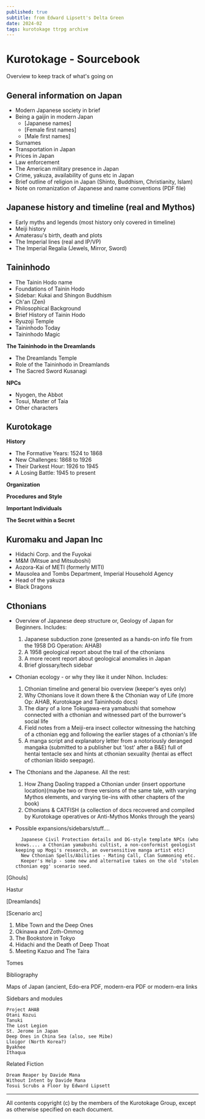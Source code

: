 ```yaml
---
published: true
subtitle: from Edward Lipsett's Delta Green
date: 2024-02
tags: kurotokage ttrpg archive
---
```


# Kurotokage - Sourcebook

Overview to keep track of what's going on

## General information on Japan

- Modern Japanese society in brief
- Being a gaijin in modern Japan
	- [Japanese names]
	- [Female first names]
	- [Male first names]
- Surnames
- Transportation in Japan
- Prices in Japan
- Law enforcement
- The American military presence in Japan
- Crime, yakuza, availability of guns etc in Japan
- Brief outline of religion in Japan (Shinto, Buddhism, Christianity, Islam)
- Note on romanization of Japanese and name conventions (PDF file)

## Japanese history and timeline (real and Mythos)

- Early myths and legends (most history only covered in timeline)
- Meiji history
- Amaterasu's birth, death and plots
- The Imperial lines (real and IP/VP)
- The Imperial Regalia (Jewels, Mirror, Sword)

## Taininhodo

- The Tainin Hodo name
- Foundations of Tainin Hodo
- Sidebar: Kukai and Shingon Buddhism
- Ch'an (Zen)
- Philosophical Background
- Brief History of Tainin Hodo
- Ryuzoji Temple
- Taininhodo Today
- Taininhodo Magic

**The Taininhodo in the Dreamlands**

- The Dreamlands Temple
- Role of the Taininhodo in Dreamlands
- The Sacred Sword Kusanagi

**NPCs**

- Nyogen, the Abbot
- Tosui, Master of Taia
- Other characters 

## Kurotokage

**History**

- The Formative Years: 1524 to 1868
- New Challenges: 1868 to 1926
- Their Darkest Hour: 1926 to 1945
- A Losing Battle: 1945 to present 

**Organization**

**Procedures and Style**

**Important Individuals**

**The Secret within a Secret**

## Kuromaku and Japan Inc

- Hidachi Corp. and the Fuyokai
- M&M (Mitsue and Mitsuboshi)
- Aozora-Kai of METI (formerly MITI)
- Mausolea and Tombs Department, Imperial Household Agency
- Head of the yakuza
- Black Dragons

## Cthonians

- Overview of Japanese deep structure or, Geology of Japan for Beginners. Includes:
	1. Japanese subduction zone (presented as a hands-on info file from the 1958 DG Operation: AHAB)
	2. A 1958 geological report about the trail of the cthonians
	3. A more recent report about geological anomalies in Japan
	4. Brief glossary/tech sidebar

- Cthonian ecology - or why they like it under Nihon. Includes:

	1. Cthonian timeline and general bio overview (keeper's eyes only)
	2. Why Cthonians love it down there & the Cthonian way of Life (more Op: AHAB, Kurotokage and Taininhodo docs)
	3. The diary of a lone Tokugawa-era yamabushi that somehow connected with a cthonian and witnessed part of the burrower's social life
	4. Field notes from a Meiji-era insect collector witnessing the hatching of a cthonian egg and following the earlier stages of a cthonian's life
	5. A manga script and explanatory letter from a notoriously deranged mangaka (submitted to a publisher but 'lost' after a B&E) full of hentai tentacle sex and hints at cthonian sexuality (hentai as effect of cthonian libido seepage).

- The Cthonians and the Japanese. All the rest:

	1. How Zhang Daoling trapped a Cthonian under (insert opportune location)(maybe two or three versions of the same tale, with varying Mythos elements, and varying tie-ins with other chapters of the book)
	2. Cthonians & CATFISH (a collection of docs recovered and compiled by Kurotokage operatives or Anti-Mythos Monks through the years)

- Possible expansions/sidebars/stuff....

        Japanese Civil Protection details and DG-style template NPCs (who knows.... a Cthonian yamabushi cultist, a non-conformist geologist keeping up Mogi's research, an oversensitive manga artist etc)
        New Cthonian Spells/Abilities - Mating Call, Clan Summoning etc.
        Keeper's Help - some new and alternative takes on the old 'stolen cthonian egg' scenario seed.

[Ghouls]

Hastur

[Dreamlands]

[Scenario arc]

1. Mibe Town and the Deep Ones
2. Okinawa and Zoth-Ommog
3. The Bookstore in Tokyo
4. Hidachi and the Death of Deep Thoat
5. Meeting Kazuo and The Taira 

Tomes

Bibliography

Maps of Japan (ancient, Edo-era PDF, modern-era PDF or modern-era links

Sidebars and modules

    Project AHAB
    Otani Kozui
    Tanuki
    The Lost Legion
    St. Jerome in Japan
    Deep Ones in China Sea (also, see Mibe)
    Lloigor (North Korea?)
    Byakhee
    Ithaqua 

Related Fiction

    Dream Reaper by Davide Mana
    Without Intent by Davide Mana
    Tosui Scrubs a Floor by Edward Lipsett 

--- 

All contents copyright (c) by the members of the Kurotokage Group, except as otherwise specified on each document.